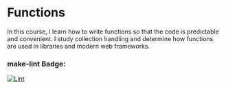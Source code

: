 # Functions
In this course, I learn how to write functions so that the code is predictable and convenient. I study collection handling and determine how functions are used in libraries and modern web frameworks.

### make-lint Badge:

[![Lint](https://github.com/DamirFM/Functions/workflows/make-lint/badge.svg)](https://github.com/DamirFM/Functions/actions)

